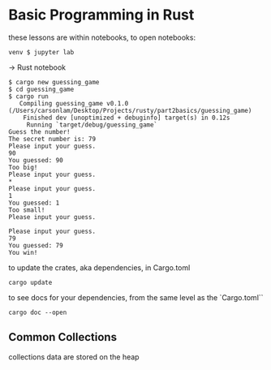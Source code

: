 # Basic Programming in Rust

these lessons are within notebooks, to open notebooks:

```
venv $ jupyter lab
```
-> Rust notebook

```
$ cargo new guessing_game
$ cd guessing_game
$ cargo run
   Compiling guessing_game v0.1.0 (/Users/carsonlam/Desktop/Projects/rusty/part2basics/guessing_game)
    Finished dev [unoptimized + debuginfo] target(s) in 0.12s
     Running `target/debug/guessing_game`
Guess the number!
The secret number is: 79
Please input your guess.
90
You guessed: 90
Too big!
Please input your guess.
*
Please input your guess.
1
You guessed: 1
Too small!
Please input your guess.

Please input your guess.
79
You guessed: 79
You win!
```

to update the crates, aka dependencies, in Cargo.toml
```
cargo update
```

to see docs for your dependencies, from the same level as the `Cargo.toml``
```
cargo doc --open
```

## Common Collections

collections data are stored on the heap